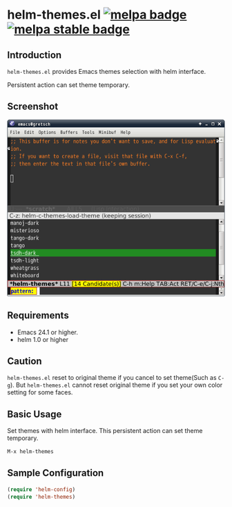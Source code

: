 # helm-themes.el [![melpa badge][melpa-badge]][melpa-link] [![melpa stable badge][melpa-stable-badge]][melpa-stable-link]


## Introduction

`helm-themes.el` provides Emacs themes selection with helm interface.

Persistent action can set theme temporary.

## Screenshot

![helm-themes-screenshot](image/helm-themes-screenshot.png)


Requirements
------------
* Emacs 24.1 or higher.
* helm 1.0 or higher


## Caution

`helm-themes.el` reset to original theme if you cancel to set theme(Such as `C-g`).
But `helm-themes.el` cannot reset original theme if you set your own color
setting for some faces.


## Basic Usage

Set themes with helm interface. This persistent action can set theme temporary.

```
M-x helm-themes
```

## Sample Configuration

```lisp
(require 'helm-config)
(require 'helm-themes)
```

[melpa-link]: http://melpa.org/#/helm-themes
[melpa-stable-link]: http://melpa.org/#/helm-themes
[melpa-badge]: http://melpa.org/packages/helm-themes-badge.svg
[melpa-stable-badge]: http://stable.melpa.org/packages/helm-themes-badge.svg
